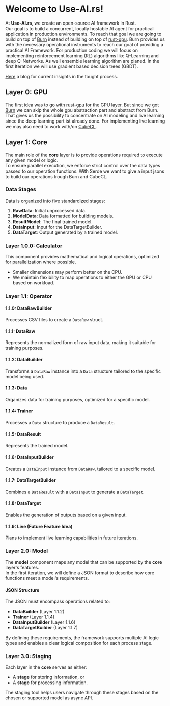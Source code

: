 # Welcome to Use-AI.rs!

At **Use-AI.rs**, we create an open-source AI framework in Rust.  
Our goal is to build a concurrent, locally hostable AI agent for practical application in production environments.
To reach that goal we are going to build on top of [Burn](https://burn.dev/) instead of building on top
of [rust-gpu](https://github.com/Rust-GPU/rust-gpu/).
Burn provides us with the necessary operational instruments to reach our goal of providing a practical AI Framework.
For production coding we will focus on implementing reinforcement learning (RL) algorithms like Q-Learning and deep
Q-Networks.
As well ensemble learning algorithm are planed. In the first Iteration we will use gradient based decision trees (GBDT).

[Here](https://github.com/Use-AIrs/use-ai.rs/discussions/1) a blog for current insights in the tought process.

## Layer 0: GPU

The first idea was to go with [rust-gpu](https://github.com/Rust-GPU/rust-gpu/) for the GPU layer. But since we
got [Burn](https://burn.dev/)
we can skip the whole gpu abstraction part and abstract from Burn. That gives us the possibility to concentrate on AI
modeling and live learning since
the deep learning part ist already done. For implementing live learning we may also need to work
with/on [CubeCL](https://github.com/tracel-ai/cubecl).

## Layer 1: Core

The main role of the **core** layer is to provide operations required to execute any given model or logic.  
To ensure parallel execution, we enforce strict control over the data types passed to our operation functions.
With Serde we want to give a input jsons to build our operations trough Burn and CubeCL.

### Data Stages

Data is organized into five standardized stages:

1. **RawData**: Initial unprocessed data.
2. **ModelData**: Data formatted for building models.
3. **ResultModel**: The final trained model.
4. **DataInput**: Input for the DataTargetBuilder.
5. **DataTarget**: Output generated by a trained model.

### Layer 1.0.0: Calculator

This component provides mathematical and logical operations, optimized for parallelization where possible.

- Smaller dimensions may perform better on the CPU.
- We maintain flexibility to map operations to either the GPU or CPU based on workload.

### Layer 1.1: Operator

#### 1.1.0: DataRawBuilder

Processes CSV files to create a `DataRaw` struct.

#### 1.1.1: DataRaw

Represents the normalized form of raw input data, making it suitable for training purposes.

#### 1.1.2: DataBuilder

Transforms a `DataRaw` instance into a `Data` structure tailored to the specific model being used.

#### 1.1.3: Data

Organizes data for training purposes, optimized for a specific model.

#### 1.1.4: Trainer

Processes a `Data` structure to produce a `DataResult`.

#### 1.1.5: DataResult

Represents the trained model.

#### 1.1.6: DataInputBuilder

Creates a `DataInput` instance from `DataRaw`, tailored to a specific model.

#### 1.1.7: DataTargetBuilder

Combines a `DataResult` with a `DataInput` to generate a `DataTarget`.

#### 1.1.8: DataTarget

Enables the generation of outputs based on a given input.

#### 1.1.9: Live (Future Feature Idea)

Plans to implement live learning capabilities in future iterations.

### Layer 2.0: Model

The **model** component maps any model that can be supported by the **core** layer's features.  
In the first iteration, we will define a JSON format to describe how core functions meet a model's requirements.

#### JSON Structure

The JSON must encompass operations related to:

- **DataBuilder** (Layer 1.1.2)
- **Trainer** (Layer 1.1.4)
- **DataInputBuilder** (Layer 1.1.6)
- **DataTargetBuilder** (Layer 1.1.7)

By defining these requirements, the framework supports multiple AI logic types and enables a clear logical composition
for each process stage.

### Layer 3.0: Staging

Each layer in the **core** serves as either:

- A **stage** for storing information, or
- A **stage** for processing information.

The staging tool helps users navigate through these stages based on the chosen or supported model as async API.
